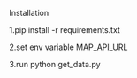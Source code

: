 Installation

1.pip install -r requirements.txt

2.set env variable MAP_API_URL

3.run python get_data.py
